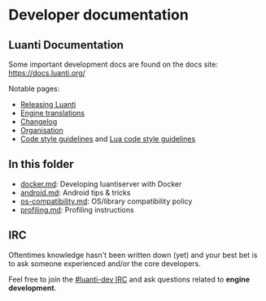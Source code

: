 # Developer documentation

## Luanti Documentation

Some important development docs are found on the docs site: https://docs.luanti.org/

Notable pages:

- [Releasing Luanti](https://docs.luanti.org/for-engine-devs/releasing-luanti/)
- [Engine translations](https://docs.luanti.org/for-creators/translation/)
- [Changelog](https://docs.luanti.org/about/changelog/)
- [Organisation](https://docs.luanti.org/for-engine-devs/organization/)
- [Code style guidelines](https://docs.luanti.org/for-engine-devs/code-style-guidelines/)
  and [Lua code style guidelines](https://docs.luanti.org/for-engine-devs/lua-code-style-guidelines/)

## In this folder

- [docker.md](docker.md): Developing luantiserver with Docker
- [android.md](android.md): Android tips & tricks
- [os-compatibility.md](os-compatibility.md): OS/library compatibility policy
- [profiling.md](profiling.md): Profiling instructions

## IRC

Oftentimes knowledge hasn't been written down (yet) and your best bet is to ask someone experienced and/or the core developers.

Feel free to join the [#luanti-dev IRC](https://docs.luanti.org/about/irc/) and ask questions related to **engine development**.
